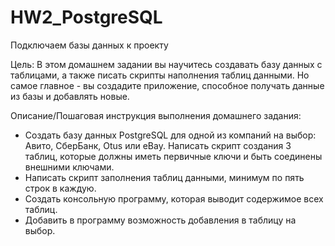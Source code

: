 # HW2_PostgreSQL

Подключаем базы данных к проекту

Цель:
В этом домашнем задании вы научитесь создавать базу данных с таблицами, а также писать скрипты наполнения таблиц данными. Но самое главное - вы создадите приложение, способное получать данные из базы и добавлять новые.

Описание/Пошаговая инструкция выполнения домашнего задания:
* Создать базу данных PostgreSQL для одной из компаний на выбор: Авито, СберБанк, Otus или eBay. Написать скрипт создания 3 таблиц, которые должны иметь первичные ключи и быть соединены внешними ключами.
* Написать скрипт заполнения таблиц данными, минимум по пять строк в каждую.
* Создать консольную программу, которая выводит содержимое всех таблиц.
* Добавить в программу возможность добавления в таблицу на выбор.

